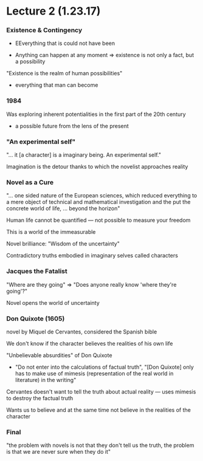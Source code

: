 # Lecture 2 (1.23.17)

### Existence & Contingency

- EEverything that is could not have been

- Anything can happen at any moment => existence is not only a fact, but a possibility

"Existence is the realm of human possibilities"
  - everything that man can become

### 1984

Was exploring inherent potentialities in the first part of the 20th century
  - a possible future from the lens of the present

### "An experimental self"

"... it [a character] is a imaginary being. An experimental self."

Imagination is the detour thanks to which the novelist approaches reality

### Novel as a Cure

"... one sided nature of the European sciences, which reduced everything to a mere object of technical and mathematical investigation and the put the concrete world of life, ... beyond the horizon"

Human life cannot be quantified — not possible to measure your freedom

This is a world of the immeasurable

Novel brilliance: "Wisdom of the uncertainty"

Contradictory truths embodied in imaginary selves called characters

### Jacques the Fatalist

"Where are they going" => "Does anyone really know 'where they're going'?"

Novel opens the world of uncertainty

### Don Quixote (1605)

novel by Miquel de Cervantes, considered the Spanish bible

We don't know if the character believes the realities of his own life

"Unbelievable absurdities" of Don Quixote
  - "Do not enter into the calculations of factual truth", "[Don Quixote] only has to make use of mimesis (representation of the real world in literature) in the writing"

Cervantes doesn't want to tell the truth about actual reality — uses mimesis to destroy the factual truth

Wants us to believe and at the same time not believe in the realities of the character

### Final

"the problem with novels is not that they don't tell us the truth, the problem is that we are never sure when they do it"
